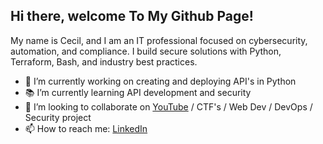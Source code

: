 ## Hi there, welcome To My Github Page!

My name is Cecil, and I am an IT professional focused on cybersecurity, automation, and compliance. I build secure solutions with Python, Terraform, Bash, and industry best practices. 

- 🔭 I’m currently working on creating and deploying API's in Python
- 📚 I’m currently learning API development and security
- 👯 I’m looking to collaborate on [YouTube](https://www.youtube.com/@CloudNenUser) / CTF's / Web Dev / DevOps / Security project
- 📫 How to reach me: [LinkedIn](https://www.linkedin.com/in/cecilkbm/)



<!--
**cecilkbm/cecilkbm** is a ✨ _special_ ✨ repository because its `README.md` (this file) appears on your GitHub profile.

Here are some ideas to get you started:

- 🔭 I’m currently working on ...
- 🌱 I’m currently learning ...
- 👯 I’m looking to collaborate on ...
- 🤔 I’m looking for help with ...
- 💬 Ask me about ...
- 📫 How to reach me: ...
- 😄 Pronouns: ...
- ⚡ Fun fact: ...
-->
